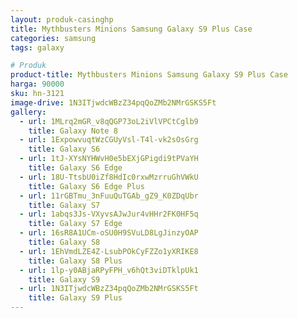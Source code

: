 ```yaml
---
layout: produk-casinghp
title: Mythbusters Minions Samsung Galaxy S9 Plus Case
categories: samsung
tags: galaxy

# Produk
product-title: Mythbusters Minions Samsung Galaxy S9 Plus Case
harga: 90000
sku: hn-3121
image-drive: 1N3ITjwdcWBzZ34pqQoZMb2NMrGSKS5Ft
gallery:
  - url: 1MLrq2mGR_v8qQGP73oL2iVlVPCtCglb9
    title: Galaxy Note 8
  - url: 1ExpowvuqtWzCGUyVsl-T4l-vk2sOsGrg
    title: Galaxy S6
  - url: 1tJ-XYsNYHWvH0e5bEXjGPigdi9tPVaYH
    title: Galaxy S6 Edge
  - url: 18U-TtsbU0iZf8HdIc0rxwMzrruGhVWkU
    title: Galaxy S6 Edge Plus
  - url: 11rGBTmu_3nFuuQuTGAb_gZ9_K0ZDqUbr
    title: Galaxy S7
  - url: 1abqs3Js-VXyvsAJwJur4vHHr2FK0HF5q
    title: Galaxy S7 Edge
  - url: 16sR8A1UCm-oSU0H9SVuLD8LgJinzyOAP
    title: Galaxy S8
  - url: 1EhVmdLZE4Z-LsubPOkCyFZZo1yXRIKE8
    title: Galaxy S8 Plus
  - url: 1lp-y0ABjaRPyFPH_v6hQt3viDTklpUk1
    title: Galaxy S9
  - url: 1N3ITjwdcWBzZ34pqQoZMb2NMrGSKS5Ft
    title: Galaxy S9 Plus
---
```

